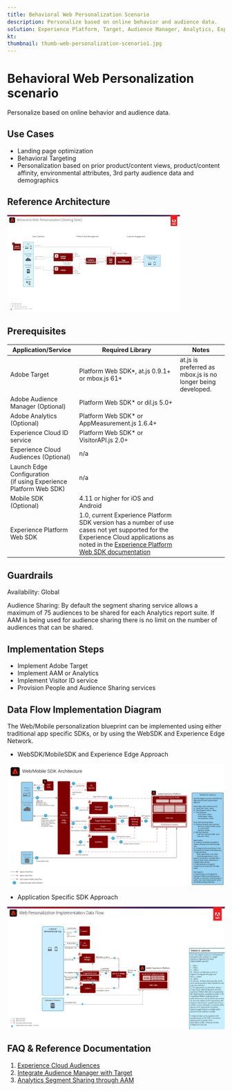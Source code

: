 ```yaml
---
title: Behavioral Web Personalization Scenario
description: Personalize based on online behavior and audience data.
solution: Experience Platform, Target, Audience Manager, Analytics, Experience Cloud Services, Data Collection
kt: 
thumbnail: thumb-web-personalization-scenario1.jpg
---
```


# Behavioral Web Personalization scenario

Personalize based on online behavior and audience data.

## Use Cases

* Landing page optimization
* Behavioral Targeting
* Personalization based on prior product/content views, product/content affinity, environmental attributes, 3rd party audience data and demographics

## Reference Architecture

![Scenario 1](assets/web-personalization-scenario1.png)

## Prerequisites



| Application/Service | Required Library |  Notes | 
|---|---|---|
| Adobe Target | Platform Web SDK*, at.js 0.9.1+ or mbox.js 61+ | at.js is preferred as mbox.js is no longer being developed. |
| Adobe Audience Manager (Optional) | Platform Web SDK* or dil.js 5.0+ |  |
| Adobe Analytics (Optional) | Platform Web SDK* or AppMeasurement.js 1.6.4+ |  |
| Experience Cloud ID service | Platform Web SDK* or VisitorAPI.js 2.0+ |  |
| Experience Cloud Audiences (Optional) | n/a |  |
| Launch Edge Configuration <br> (if using Experience Platform Web SDK) | n/a |  |
| Mobile SDK (Optional) | 4.11 or higher for iOS and Android |  |
| Experience Platform Web SDK | 1.0, current Experience Platform SDK version has a number of use cases not yet supported for the Experience Cloud applications as noted in the [Experience Platform Web SDK documentation](https://experienceleague.adobe.com/docs/experience-platform/edge/home.html)| |

## Guardrails

Availability: Global

Audience Sharing: By default the segment sharing service allows a maximum of 75 audiences to be shared for each Analytics report suite. If AAM is being used for audience sharing there is no limit on the number of audiences that can be shared. 

## Implementation Steps

* Implement Adobe Target
* Implement AAM or Analytics
* Implement Visitor ID service
* Provision People and Audience Sharing services

## Data Flow Implementation Diagram

The Web/Mobile personalization blueprint can be implemented using either traditional app specific SDKs, or by using the WebSDK and Experience Edge Network.

* WebSDK/MobileSDK and Experience Edge Approach

![Scenario 1](assets/websdkflow.png)




* Application Specific SDK Approach

![Scenario 1](assets/appsdkflow.png)





## FAQ & Reference Documentation

1. [Experience Cloud Audiences](https://experienceleague.adobe.com/docs/core-services/interface/audiences/audience-library.html)
1. [Integrate Audience Manager with Target](https://experienceleague.adobe.com/docs/audience-manager/user-guide/implementation-integration-guides/integration-other-solutions/aam-target-integration.html)
1. [Analytics Segment Sharing through AAM](https://experienceleague.adobe.com/docs/analytics/components/segmentation/segmentation-workflow/seg-publish.html)


